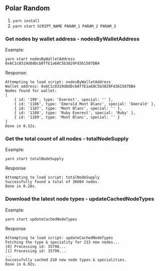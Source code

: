 ## Polar Random

1. `yarn install`
2. `yarn start SCRIPT_NAME PARAM_1 PARAM_2 PARAM_3`

### Get nodes by wallet address - nodesByWalletAddress

Example:

`yarn start nodesByWalletAddress 0x6C1c0319d8dDcb0ffE1a68C5b3829Fd361587DB4`

Response:

```
Attempting to load script: nodesByWalletAddress
Wallet address: 0x6C1c0319d8dDcb0ffE1a68C5b3829Fd361587DB4
Nodes found for wallet:
[
    { id: '199', type: 'Everest', special: '' },
    { id: '1186', type: 'Emerald Mont Blanc', special: 'Emerald' },
    { id: '1187', type: 'Mont Blanc', special: '' },
    { id: '1188', type: 'Ruby Everest', special: 'Ruby' },
    { id: '1189', type: 'Mont Blanc', special: '' }
]
Done in 0.32s.
```

### Get the total count of all nodes - totalNodeSupply

Example:

`yarn start totalNodeSupply`

Response

```
Attempting to load script: totalNodeSupply
Successfully found a total of 36004 nodes.
Done in 0.28s.
```

### Download the latest node types - updateCachedNodeTypes

Example:

`yarn start updateCachedNodeTypes`

Response

```
Attempting to load script: updateCachedNodeTypes
Fetching the type & speciality for 213 new nodes...
[0] Processing id: 35798...
[1] Processing id: 35799...
...
Successfully cached 210 new node types & specialities.
Done in 6.92s.
```

